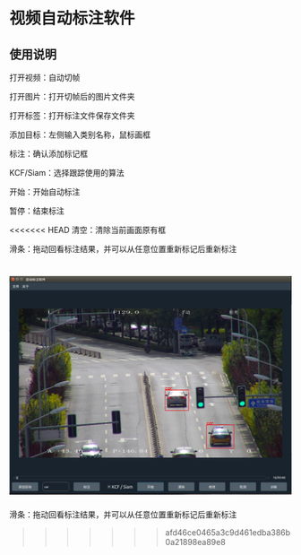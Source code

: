 # 视频自动标注软件

## 使用说明

打开视频：自动切帧

打开图片：打开切帧后的图片文件夹

打开标签：打开标注文件保存文件夹



添加目标：左侧输入类别名称，鼠标画框

标注：确认添加标记框

KCF/Siam：选择跟踪使用的算法

开始：开始自动标注

暂停：结束标注

<<<<<<< HEAD
清空：清除当前画面原有框

滑条：拖动回看标注结果，并可以从任意位置重新标记后重新标注

![image-20201125165052616](./demo.png)
=======
滑条：拖动回看标注结果，并可以从任意位置重新标记后重新标注

>>>>>>> afd46ce0465a3c9d461edba386b0a21898ea89e8

